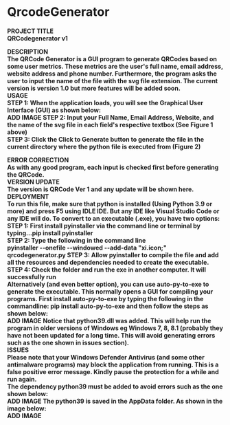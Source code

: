 # QrcodeGenerator

<b>PROJECT TITLE </br>
QRCodegenerator v1</br>

DESCRIPTION</br>
The QRCode Generator is a GUI program to generate QRCodes based on some user metrics. These metrics are the user's full name, email address, website address and phone number. Furthermore, the program asks the user to input the name of the file with the svg file extension. The current version is version 1.0 but more features will be added soon.</br>
USAGE</br>
STEP 1: When the application loads, you will see the Graphical User Interface (GUI) as shown below:</br>
ADD IMAGE
STEP 2: Input your Full Name, Email Address, Website, and the name of the svg file in each field's respective textbox (See Figure 1 above)</br>
STEP 3: Click the Click to Generate button to generate the file in the current directory where the python file is executed from (Figure 2)</br>

ERROR CORRECTION</br>
As with any good program, each input is checked first before  generating the QRCode.</br>
VERSION UPDATE</br>
The version is QRCode Ver 1 and any update will be shown here. </br> 
DEPLOYMENT</br>
To run this file, make sure that python is installed (Using Python 3.9 or more) and press F5 using IDLE IDE. But any IDE like Visual Studio Code or any IDE will do. To convert to an executable (.exe), you have two options: </br>
STEP 1: First install pyinstaller via the command line or terminal by typing...pip install pyinstaller</br>
STEP 2: Type the following in the command line</br>
pyinstaller --onefile --windowed --add-data "xi.icon;" qrcodegenerator.py
STEP 3: Allow pyinstaller to compile the file and add all the resources and dependencies needed to create the executable.</br>
STEP 4: Check the folder and run the exe in another computer. It will successfully run</br>
Alternatively (and even better option), you can use auto-py-to-exe to generate the executable. This normally opens a GUI for compiling your programs. First install auto-py-to-exe by typing the following in the commandline: pip install auto-py-to-exe and then follow the steps as shown below: </br>
ADD IMAGE
Notice that python39.dll was added. This will help run the program in older versions of Windows eg Windows 7, 8, 8.1 (probably they have not been updated for a long time. This will avoid generating errors such as the one shown in issues section). </br>
ISSUES </br>
Please note that your Windows Defender Antivirus (and some other antimalware programs) may block the application from running. This is a false positive error message. Kindly pause the protection for a while and run again.</br>
The dependency python39 must be added to avoid errors such as the one shown below:</br>
ADD IMAGE
The python39 is saved in the AppData folder. As shown in the image below:</br>
ADD IMAGE

